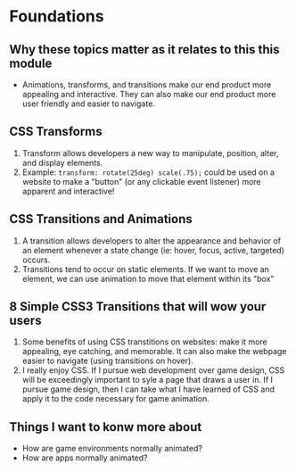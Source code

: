 # Foundations  

## Why these topics matter as it relates to this this module  

- Animations, transforms, and transitions make our end product more appealing and interactive. They can also make our end product more user friendly and easier to navigate.

## CSS Transforms  

1. Transform allows developers a new way to manipulate, position, alter, and display elements.  
2. Example: `transform: rotate(25deg) scale(.75);` could be used on a website to make a "button" (or any clickable event listener) more apparent and interactive!  

## CSS Transitions and Animations  

1. A transition allows developers to alter the appearance and behavior of an element whenever a state change (ie: hover, focus, active, targeted) occurs.  
2. Transitions tend to occur on static elements. If we want to move an element, we can use animation to move that element within its "box"  

## 8 Simple CSS3 Transitions that will wow your users  

1. Some benefits of using CSS transtitions on websites: make it more appealing, eye catching, and memorable. It can also make the webpage easier to navigate (using transitions on hover).
2. I really enjoy CSS. If I pursue web development over game design, CSS will be exceedingly important to syle a page that draws a user in. If I pursue game design, then I can take what I have learned of CSS and apply it to the code necessary for game animation.  

## Things I want to konw more about  

- How are game environments normally animated?  
- How are apps normally animated?  
